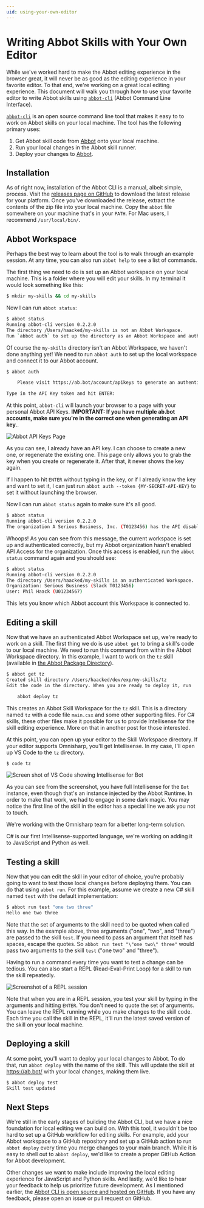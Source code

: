 ```yaml
---
uid: using-your-own-editor
---
```


# Writing Abbot Skills with Your Own Editor

While we've worked hard to make the Abbot editing experience in the browser great, it will never be as good as the editing experience in your favorite editor. To that end, we're working on a great local editing experience. This document will walk you through how to use your favorite editor to write Abbot skills using [`abbot-cli`](https://github.com/aseriousbiz/abbot-cli) (Abbot Command Line Interface).

[`abbot-cli`](https://github.com/aseriousbiz/abbot-cli) is an open source command line tool that makes it easy to to work on Abbot skills on your local machine. The tool has the following primary uses:

1. Get Abbot skill code from [Abbot](https://ab.bot/) onto your local machine.
2. Run your local changes in the Abbot skill runner.
3. Deploy your changes to [Abbot](https://ab.bot/).

## Installation

As of right now, installation of the Abbot CLI is a manual, albeit simple, process. Visit the [releases page on GitHub](https://github.com/aseriousbiz/abbot-cli/releases) to download the latest release for your platform. Once you've downloaded the release, extract the contents of the zip file into your local machine. Copy the `abbot` file somewhere on your machine that's in your `PATH`. For Mac users, I recommend `/usr/local/bin/`.

## Abbot Workspace

Perhaps the best way to learn about the tool is to walk through an example session. At any time, you can also run `abbot help` to see a list of commands.

The first thing we need to do is set up an Abbot workspace on your local machine. This is a folder where you will edit your skills. In my terminal it would look something like this:

```bash
$ mkdir my-skills && cd my-skills
```

Now I can run `abbot status`:

```bash
$ abbot status
Running abbot-cli version 0.2.2.0
The directory /Users/haacked/my-skills is not an Abbot Workspace.
Run `abbot auth` to set up the directory as an Abbot Workspace and authenticate it with your Abbot account.
```

Of course the `my-skills` directory isn't an Abbot Workspace, we haven't done anything yet! We need to run `abbot auth` to set up the local workspace and connect it to our Abbot account.

```bash
$ abbot auth

    Please visit https://ab.bot/account/apikeys to generate an authentication token. I will attempt to open your browser for you.

Type in the API Key token and hit ENTER: 
```

At this point, `abbot-cli` will launch your browser to a page with your personal Abbot API Keys. __IMPORTANT: If you have multiple ab.bot accounts, make sure you're in the correct one when generating an API key.__.

![Abbot API Keys Page](https://user-images.githubusercontent.com/19977/131372288-7adbca68-513e-4678-8c48-30c56403b068.png)

As you can see, I already have an API key. I can choose to create a new one, or regenerate the existing one. This page only allows you to grab the key when you create or regenerate it. After that, it never shows the key again.

If I happen to hit `ENTER` without typing in the key, or if I already know the key and want to set it, I can just run `abbot auth --token {MY-SECRET-API-KEY}` to set it without launching the browser.

Now I can run `abbot status` again to make sure it's all good.

```bash
$ abbot status
Running abbot-cli version 0.2.2.0
The organization A Serious Business, Inc. (T0123456) has the API disabled. This setting can be changed by an Administrator at https://ab.bot/account/admin/settings
```

Whoops! As you can see from this message, the current workspace is set up and authenticated correctly, but my Abbot organization hasn't enabled API Access for the organization. Once this access is enabled, run the `abbot status` command again and you should see:

```bash
$ abbot status
Running abbot-cli version 0.2.2.0
The directory /Users/haacked/my-skills is an authenticated Workspace.
Organization: Serious Business (Slack T0123456)
User: Phil Haack (U01234567)
```

This lets you know which Abbot account this Workspace is connected to.

## Editing a skill

Now that we have an authenticated Abbot Workspace set up, we're ready to work on a skill. The first thing we do is use `abbot get` to bring a skill's code to our local machine. We need to run this command from within the Abbot Workspace directory. In this example, I want to work on the `tz` skill (available in [the Abbot Package Directory](https://ab.bot/packages/aseriousbiz/tz)).

```bash
$ abbot get tz
Created skill directory /Users/haacked/dev/exp/my-skills/tz
Edit the code in the directory. When you are ready to deploy it, run

    abbot deploy tz

```

This creates an Abbot Skill Workspace for the `tz` skill. This is a directory named `tz` with a code file `main.csx` and some other supporting files. For C# skills, these other files make it possible for us to provide Intellisense for the skill editing experience. More on that in another post for those interested.

At this point, you can open up your editor to the Skill Workspace directory. If your editor supports Omnisharp, you'll get Intellisense. In my case, I'll open up VS Code to the `tz` directory.

```bash
$ code tz
```

![Screen shot of VS Code showing Intellisense for Bot](https://user-images.githubusercontent.com/19977/131401537-533115bd-545f-4cf6-8b38-14000258e9e1.png)

As you can see from the screenshot, you have full Intellisense for the `Bot` instance, even though that's an instance injected by the Abbot Runtime. In order to make that work, we had to engage in some dark magic. You may notice the first line of the skill in the editor has a special line we ask you not to touch.

We're working with the Omnisharp team for a better long-term solution.

C# is our first Intellisense-supported language, we're working on adding it to JavaScript and Python as well.

## Testing a skill

Now that you can edit the skill in your editor of choice, you're probably going to want to test those local changes before deploying them. You can do that using `abbot run`. For this example, assume we create a new C# skill named `test` with the default implementation:

```bash
$ abbot run test "one two three"
Hello one two three
```

Note that the set of arguments to the skill need to be quoted when called this way. In the example above, three arguments ("one", "two", and "three") are passed to the skill `test`. If you need to pass an argument that itself has spaces, escape the quotes. So `abbot run test "\"one two\" three"` would pass two arguments to the skill `test` ("one two" and "three").

Having to run a command every time you want to test a change can be tedious. You can also start a REPL (Read-Eval-Print Loop) for a skill to run the skill repeatedly.

![Screenshot of a REPL session](https://user-images.githubusercontent.com/19977/131403268-a14728e9-15f0-4c54-9b94-062a5a4755b7.png)

Note that when you are in a REPL session, you test your skill by typing in the arguments and hitting `ENTER`. You don't need to quote the set of arguments. You can leave the REPL running while you make changes to the skill code. Each time you call the skill in the REPL, it'll run the latest saved version of the skill on your local machine.

## Deploying a skill

At some point, you'll want to deploy your local changes to Abbot. To do that, run `abbot deploy` with the name of the skill. This will update the skill at https://ab.bot/ with your local changes, making them live.

```bash
$ abbot deploy test
Skill test updated
```

## Next Steps

We're still in the early stages of building the Abbot CLI, but we have a nice foundation for local editing we can build on. With this tool, it wouldn't be too hard to set up a GitHub workflow for editing skills. For example, add your Abbot workspace to a GitHub repository and set up a GitHub action to run `abbot deploy` every time you merge changes to your main branch. While it is easy to shell out to `abbot deploy`, we'd like to create a proper GitHub Action for Abbot development.

Other changes we want to make include improving the local editing experience for JavaScript and Python skills. And lastly, we'd like to hear your feedback to help us prioritize future development. As I mentioned earlier, the [Abbot CLI is open source and hosted on GitHub](https://github.com/aseriousbiz/abbot-cli). If you have any feedback, please open an issue or pull request on GitHub.
